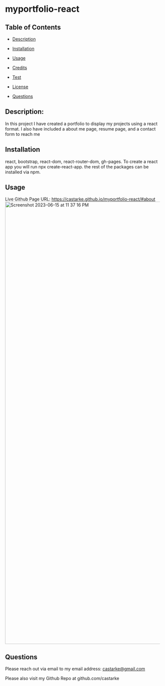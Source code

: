 # myportfolio-react
  

  ## Table of Contents
  * [Description](#description)

  * [Installation](#installation)

  * [Usage](#usage)

  * [Credits](#credits)

  * [Test](#test)

  * [License](#license)

  *  [Questions](#questions)

## Description:
  In this project I have created a portfolio to display my projects using a react format. I also have included a about me page, resume page, and a contact form to reach me
## Installation
  react, bootstrap, react-dom, react-router-dom, gh-pages. To create a react app you will run npx create-react-app. the rest of the packages can be installed via npm.
## Usage
Live Github Page URL: https://castarke.github.io/myportfolio-react/#about 
<img width="1437" alt="Screenshot 2023-06-15 at 11 37 16 PM" src="https://github.com/castarke/myportfolio-react/assets/122697165/9ce1263a-929a-48b4-85b7-ba49202c6945">


## Questions 

  Please reach out via email to my email address: castarke@gmail.com

  Please also visit my Github Repo at github.com/castarke
